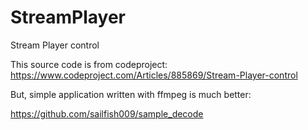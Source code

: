 # StreamPlayer
Stream Player control

This source code is from codeproject: https://www.codeproject.com/Articles/885869/Stream-Player-control

But, simple application written with ffmpeg is much better:

https://github.com/sailfish009/sample_decode
